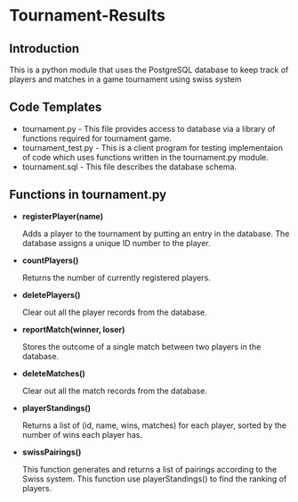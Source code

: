 # Tournament-Results
<h2> Introduction </h2>
<p> This is a python module that uses the PostgreSQL database to keep track of players and matches in a game tournament using swiss system
</p>

<h2> Code Templates </h2>
<ul type="disc">
  <li>tournament.py - This file provides access to database via a library of functions required for tournament game.</li>
  <li>tournament_test.py - This is a client program for testing implementaion of code which uses functions written in the tournament.py module.</li>
  <li>tournament.sql - This file describes the database schema.</li>
</ul> 

<h2> Functions in tournament.py </h2>
<ul type = "disc">
  <li><b> registerPlayer(name) </b></li>
  <p> Adds a player to the tournament by putting an entry in the database. The database assigns a unique ID number to the player. </p>
  <li><b> countPlayers() </b></li>
  <p> Returns the number of currently registered players. </p>
  <li><b> deletePlayers() </b></li>
  <p> Clear out all the player records from the database. </p>
  <li><b> reportMatch(winner, loser) </b></li>
  <p> Stores the outcome of a single match between two players in the database. </p>
  <li><b> deleteMatches() </b></li>
  <p> Clear out all the match records from the database. </p>
  <li><b> playerStandings() </b></li>
  <p> Returns a list of (id, name, wins, matches) for each player, sorted by the number of wins each player has. </p>
  <li><b> swissPairings() </b></li>
  <p> This function generates and returns a list of pairings according to the Swiss system. This function use playerStandings() to find the ranking of players. </p>
</ul>
